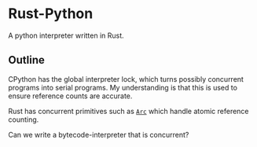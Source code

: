 # Rust-Python

A python interpreter written in Rust.

## Outline

CPython has the global interpreter lock, which turns possibly concurrent
programs into serial programs. My understanding is that this is used to
ensure reference counts are accurate.

Rust has concurrent primitives such as
[`Arc`](https://doc.rust-lang.org/std/sync/struct.Arc.html) which handle
atomic reference counting.

Can we write a bytecode-interpreter that is concurrent?

